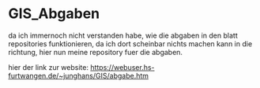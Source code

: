# GIS_Abgaben



da ich immernoch nicht verstanden habe, wie die abgaben in den blatt repositories funktionieren, da ich dort scheinbar nichts machen kann in die richtung, hier nun meine repository fuer die abgaben.

hier der link zur website:
https://webuser.hs-furtwangen.de/~junghans/GIS/abgabe.htm
